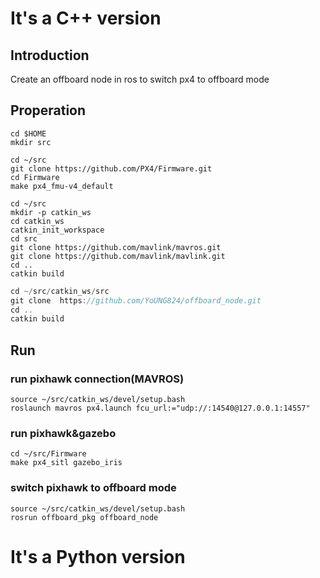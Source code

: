 # It's a C++ version
## Introduction
Create an offboard node in ros to switch px4 to offboard mode


## Properation
```
cd $HOME
mkdir src
```
```
cd ~/src
git clone https://github.com/PX4/Firmware.git
cd Firmware
make px4_fmu-v4_default
```
```
cd ~/src
mkdir -p catkin_ws
cd catkin_ws
catkin_init_workspace
cd src
git clone https://github.com/mavlink/mavros.git
git clone https://github.com/mavlink/mavlink.git
cd ..
catkin build
```
```C++
cd ~/src/catkin_ws/src
git clone  https://github.com/YoUNG824/offboard_node.git
cd ..
catkin build
```
## Run
### run pixhawk connection(MAVROS)
``` 
source ~/src/catkin_ws/devel/setup.bash
roslaunch mavros px4.launch fcu_url:="udp://:14540@127.0.0.1:14557"
```
### run pixhawk&gazebo
```
cd ~/src/Firmware
make px4_sitl gazebo_iris
```
### switch pixhawk to offboard mode
```
source ~/src/catkin_ws/devel/setup.bash
rosrun offboard_pkg offboard_node
```
# It's a Python version


